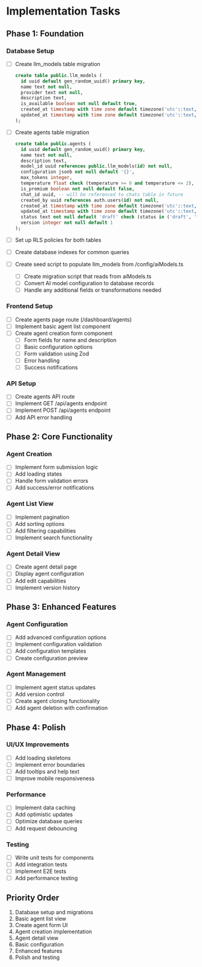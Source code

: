 # Implementation Tasks

## Phase 1: Foundation

### Database Setup

- [ ] Create llm_models table migration

  ```sql
  create table public.llm_models (
    id uuid default gen_random_uuid() primary key,
    name text not null,
    provider text not null,
    description text,
    is_available boolean not null default true,
    created_at timestamp with time zone default timezone('utc'::text, now()) not null,
    updated_at timestamp with time zone default timezone('utc'::text, now()) not null
  );
  ```

- [ ] Create agents table migration

  ```sql
  create table public.agents (
    id uuid default gen_random_uuid() primary key,
    name text not null,
    description text,
    model_id uuid references public.llm_models(id) not null,
    configuration jsonb not null default '{}',
    max_tokens integer,
    temperature float check (temperature >= 0 and temperature <= 2),
    is_premium boolean not null default false,
    chat_id uuid, -- will be referenced to chats table in future
    created_by uuid references auth.users(id) not null,
    created_at timestamp with time zone default timezone('utc'::text, now()) not null,
    updated_at timestamp with time zone default timezone('utc'::text, now()) not null,
    status text not null default 'draft' check (status in ('draft', 'active', 'inactive')),
    version integer not null default 1
  );
  ```

- [ ] Set up RLS policies for both tables
- [ ] Create database indexes for common queries
- [ ] Create seed script to populate llm_models from /config/aiModels.ts
  - [ ] Create migration script that reads from aiModels.ts
  - [ ] Convert AI model configuration to database records
  - [ ] Handle any additional fields or transformations needed

### Frontend Setup

- [ ] Create agents page route (/dashboard/agents)
- [ ] Implement basic agent list component
- [ ] Create agent creation form component
  - [ ] Form fields for name and description
  - [ ] Basic configuration options
  - [ ] Form validation using Zod
  - [ ] Error handling
  - [ ] Success notifications

### API Setup

- [ ] Create agents API route
- [ ] Implement GET /api/agents endpoint
- [ ] Implement POST /api/agents endpoint
- [ ] Add API error handling

## Phase 2: Core Functionality

### Agent Creation

- [ ] Implement form submission logic
- [ ] Add loading states
- [ ] Handle form validation errors
- [ ] Add success/error notifications

### Agent List View

- [ ] Implement pagination
- [ ] Add sorting options
- [ ] Add filtering capabilities
- [ ] Implement search functionality

### Agent Detail View

- [ ] Create agent detail page
- [ ] Display agent configuration
- [ ] Add edit capabilities
- [ ] Implement version history

## Phase 3: Enhanced Features

### Agent Configuration

- [ ] Add advanced configuration options
- [ ] Implement configuration validation
- [ ] Add configuration templates
- [ ] Create configuration preview

### Agent Management

- [ ] Implement agent status updates
- [ ] Add version control
- [ ] Create agent cloning functionality
- [ ] Add agent deletion with confirmation

## Phase 4: Polish

### UI/UX Improvements

- [ ] Add loading skeletons
- [ ] Implement error boundaries
- [ ] Add tooltips and help text
- [ ] Improve mobile responsiveness

### Performance

- [ ] Implement data caching
- [ ] Add optimistic updates
- [ ] Optimize database queries
- [ ] Add request debouncing

### Testing

- [ ] Write unit tests for components
- [ ] Add integration tests
- [ ] Implement E2E tests
- [ ] Add performance testing

## Priority Order

1. Database setup and migrations
2. Basic agent list view
3. Create agent form UI
4. Agent creation implementation
5. Agent detail view
6. Basic configuration
7. Enhanced features
8. Polish and testing
